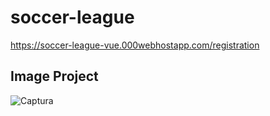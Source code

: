 # soccer-league

https://soccer-league-vue.000webhostapp.com/registration

## Image Project
![Captura](https://i.imgur.com/Fyuopni.jpeg)
